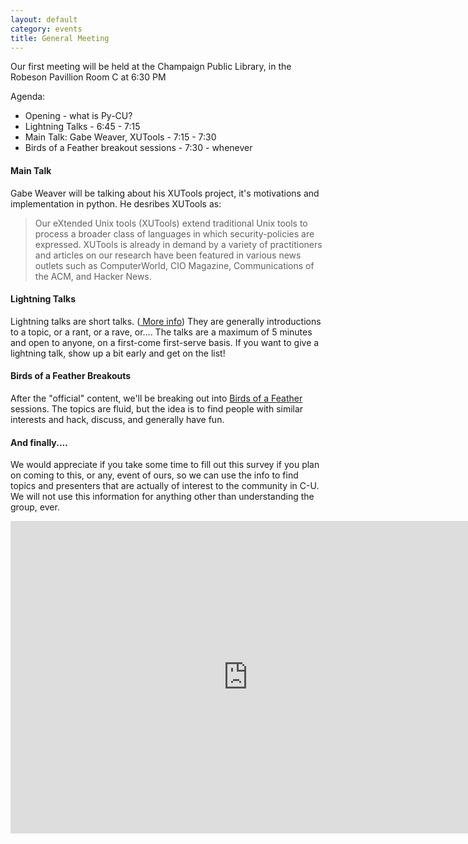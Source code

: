 ```yaml
---
layout: default
category: events
title: General Meeting
---
```


Our first meeting will be held at the Champaign Public Library, in
the Robeson Pavillion Room C at 6:30 PM

Agenda:
* Opening - what is Py-CU?
* Lightning Talks - 6:45 - 7:15
* Main Talk: Gabe Weaver, XUTools - 7:15 - 7:30
* Birds of a Feather breakout sessions - 7:30 - whenever

#### Main Talk
Gabe Weaver will be talking about his XUTools project, it's motivations and
implementation in python. He desribes XUTools as:

>Our eXtended Unix tools (XUTools)
>extend traditional Unix tools to process a broader class of
>languages in which security-policies are expressed.  XUTools is
>already in demand by a variety of practitioners and articles on our
>research have been featured in various news outlets such as
>ComputerWorld, CIO Magazine, Communications of the ACM, and Hacker
>News.

#### Lightning Talks
Lightning talks are short talks. (<a href="http://en.wikipedia.org/wiki/Lightning_talk">
  More info</a>) They are generally introductions to a topic, or a rant, or a
rave, or.... The talks are a maximum of 5 minutes and open to anyone, on a first-come first-serve
basis. If you want to give a lightning talk, show up a bit early and get on the list!

#### Birds of a Feather Breakouts
After the "official" content, we'll be breaking out into
<a href="http://en.wikipedia.org/wiki/Birds_of_a_feather_(computing)"> Birds of a Feather </a>
sessions. The topics are fluid, but the idea is to find people with similar interests and
hack, discuss, and generally have fun.

#### And finally....

We would appreciate if you take some time to fill out this survey
if you plan on coming to this, or any, event of ours, so we can use
the info to find topics and presenters that are actually of interest
to the community in C-U. We will not use this information for
anything other than understanding the group, ever.


<iframe src="https://docs.google.com/forms/d/1erbND3z3FdSCKiWBN06TC0ygqNFr8O7pBa6-4rU2xJE/viewform?embedded=true" width="760" height="500" frameborder="0" marginheight="0" marginwidth="0">Loading...</iframe>


